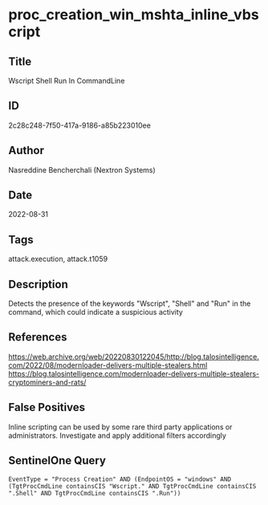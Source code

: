 # proc_creation_win_mshta_inline_vbscript

## Title
Wscript Shell Run In CommandLine

## ID
2c28c248-7f50-417a-9186-a85b223010ee

## Author
Nasreddine Bencherchali (Nextron Systems)

## Date
2022-08-31

## Tags
attack.execution, attack.t1059

## Description
Detects the presence of the keywords "Wscript", "Shell" and "Run" in the command, which could indicate a suspicious activity

## References
https://web.archive.org/web/20220830122045/http://blog.talosintelligence.com/2022/08/modernloader-delivers-multiple-stealers.html
https://blog.talosintelligence.com/modernloader-delivers-multiple-stealers-cryptominers-and-rats/

## False Positives
Inline scripting can be used by some rare third party applications or administrators. Investigate and apply additional filters accordingly

## SentinelOne Query
```
EventType = "Process Creation" AND (EndpointOS = "windows" AND (TgtProcCmdLine containsCIS "Wscript." AND TgtProcCmdLine containsCIS ".Shell" AND TgtProcCmdLine containsCIS ".Run"))

```